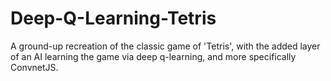 # Deep-Q-Learning-Tetris
 A ground-up recreation of the classic game of 'Tetris', with the added layer of an AI learning the game via deep q-learning, and more specifically ConvnetJS.
